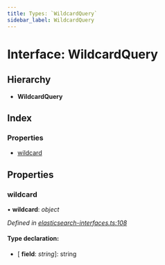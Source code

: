 ```yaml
---
title: Types: `WildcardQuery`
sidebar_label: WildcardQuery
---
```


# Interface: WildcardQuery

## Hierarchy

* **WildcardQuery**

## Index

### Properties

* [wildcard](wildcardquery.md#wildcard)

## Properties

###  wildcard

• **wildcard**: *object*

*Defined in [elasticsearch-interfaces.ts:108](https://github.com/terascope/teraslice/blob/f95bb5556/packages/types/src/elasticsearch-interfaces.ts#L108)*

#### Type declaration:

* \[ **field**: *string*\]: string
